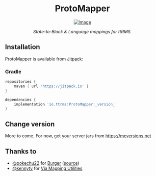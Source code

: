 <div align="center">

ProtoMapper
===

[![Image]][Jitpack]

*State-to-Block & Language mappings for ttRMS.*

</div>

## Installation

ProtoMapper is available from [Jitpack]:

### Gradle

```groovy
repositories {
    maven { url 'https://jitpack.io' }
}

dependencies {
    implementation 'io.ttrms:ProtoMapper:_version_'
}
```

## Change version

More to come. For now, get your server jars from https://mcversions.net

## Thanks to

- [@pokechu22] for [Burger] ([source][Burger source])
- [@kennytv] for [Via Mapping Utilities]

[Image]: https://jitpack.io/v/io.ttrms/ProtoMapper.svg?style=flat-square
[Jitpack]: https://jitpack.io/#io.ttrms/ProtoMapper/
[Sample]: src/main/java/io/ttrms/SampleCrypt.java
[@pokechu22]: https://github.com/pokechu22
[@kennytv]: https://github.com/kennytv
[Burger]: https://pokechu22.github.io/Burger/
[Burger source]: https://github.com/pokechu22/Burger/
[Via Mapping Utilities]: https://gist.github.com/kennytv/1ee95cd3b8bb57dc8ee8cb71d5a4883e
